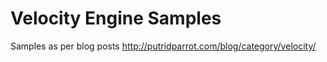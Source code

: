 # Velocity Engine Samples

Samples as per blog posts http://putridparrot.com/blog/category/velocity/
